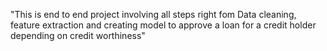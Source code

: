 "This is end to end project involving all steps right fom Data cleaning, feature extraction and creating model to approve a loan for a credit holder depending on credit worthiness" 
